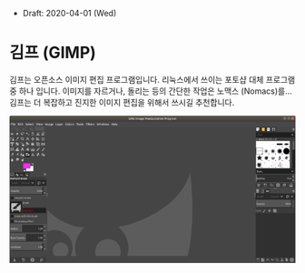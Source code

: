 * Draft: 2020-04-01 (Wed)

# 김프 (GIMP)

김프는 오픈소스 이미지 편집 프로그램입니다. 리눅스에서 쓰이는 포토샵 대체 프로그램 중 하나 입니다. 이미지를 자르거나, 돌리는 등의 간단한 작업은 노맥스 (Nomacs)를... 김프는 더 복잡하고 진지한 이미지 편집을 위해서 쓰시길 추천합니다.

<img src="images/gimp-initial_launch.png">